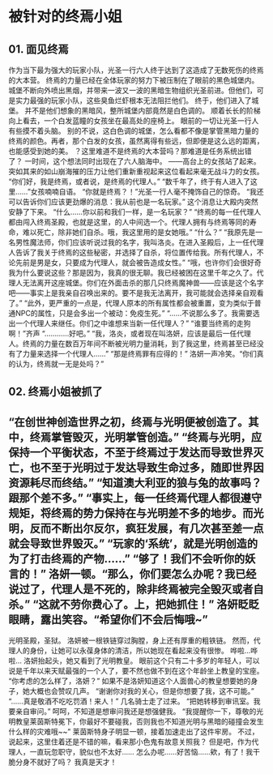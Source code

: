 # 被针对的终焉小姐

## 01. 面见终焉

  作为当下最为强大的玩家小队，光圣一行六人终于达到了这造成了无数死伤的终焉的大本营。
  终焉的力量已经在全体玩家的努力下被压制在了眼前的黑色城堡内。
  城堡不断向外喷出黑烟，并带来一波又一波的黑暗生物组织光圣前进。但他们，可是实力最强的玩家小队，这些臭鱼烂虾根本无法阻拦他们。
  终于，他们进入了城堡。
  并不是他们想象的黑暗风，整所城堡内部竟然是白色调的。
  顺着长长的阶梯向上看去，一个白发蓝瞳的女孩坐在最高处的座椅上。
  眼前的一切让光圣一行人有些摸不着头脑。
  别的不说，这白色调的城堡，怎么看都不像是掌管黑暗力量的终焉的颜色。再者，那个白发的女孩，虽然离得有些远，但即便是这么远的距离，也能感受到她的美。
  ？这里难道不是终焉的大本营吗？那难道是任务系统出错了？
  一时间，这个想法同时出现在了六人脑海中。
  ——高台上的女孩站了起来。
  突如其来的如山崩海摧的压力让他们重新重视起来这位看起来毫无战斗力的女孩。
  “你们好，我是终焉，或者说，是终焉的代理人。”
  “数千年了，终于有人进入了这里……”女孩喃喃自语。
  “你就是终焉？！”光圣一行人毫不掩饰自己的惊奇。
  “我还可以告诉你们应该更劲爆的消息：我从前也是一名玩家。”
  这个消息让大殿内突然安静了下来。
  “什么……你以前和我们一样，是一名玩家？”
  “终焉的每一任代理人都由闯入终焉圣殿，也就是这里，的人中间选一个。代理人拥有与终焉等同的寿命，难以死亡，除非她们自杀。哦，我这里用的是女她哦。”
  “什么？”
  “我原先是一名男性魔法师，你们应该听说过我的名字，我叫洛炎。在进入圣殿后，上一任代理人告诉了我关于终焉的这些秘密，并选择了自杀，将位置传给我。所有代理人，不论先前是男是女，只要成为代理人，就会被告造成女性。”
  “哦，也许你们会很好奇我为什么要说这些？那是因为，我真的很无聊。我已经被困在这里千年之久了。代理人无法离开这座城堡。你们在外面击杀的那几只终焉魔神兽——应该是这个名字吧——事实上是我亲自召唤出来的。要不是我无法离开，我可能就会选择亲自观看了。”
  “此外，更严重的一点是，代理人原本的所有属性都会被重置，变为类似于普通NPC的属性，只是会多出一个被动：免疫生死。”
  “……不说那么多了。我需要选出一个代理人来继任。你们之中谁想来当新一任代理人？”
  “谁要当终焉的走狗啊！”齐声
  “…………好吧。”
  “我，洛炎，或者现在叫洛妍，应该是最后一任代理人。终焉的力量在数百万年间不断被光明力量消耗，到了我这里，终焉甚至已经没有了力量来选择一个代理人……”
  “那是终焉罪有应得的！”
  洛妍一声冷笑。“你们真的认为，终焉就一无是处吗？”

## 02. 终焉小姐被抓了

  “在创世神创造世界之初，终焉与光明便被创造了。其中，终焉掌管毁灭，光明掌管创造。”
  “终焉与光明，应保持一个平衡状态，不至于终焉过于发达而导致世界灭亡，也不至于光明过于发达导致生命过多，随即世界因资源耗尽而终结。”
  “知道澳大利亚的狼与兔的故事吗？跟那个差不多。”
  “事实上，每一任终焉代理人都很遵守规矩，将终焉的势力保持在与光明差不多的地步。而光明，反而不断出尔反尔，疯狂发展，有几次甚至差一点就会导致世界毁灭。”
  “玩家的‘系统’，就是光明创造的为了打击终焉的产物……”
  “够了！我们不会听你的妖言的！”
  洛妍一顿。“那么，你们要怎么办呢？我已经说过了，代理人是不死的，除非终焉被完全毁灭或者自杀。”
  “这就不劳你费心了。上，把她抓住！”
  洛妍眨眨眼睛，露出笑容。“希望你们不会后悔哦~”
-------------------
  光明圣殿，圣狱。
  洛妍被一根铁链穿过胸膛，身上还有厚重的粗铁链。
  然而，代理人的身份，让她可以永葆身体的清洁，所以她现在看起来没有很惨。
  哗啦…哗啦…
  洛妍抬起头，她又看到了光明教皇。
  眼前这个只有二十多岁的年轻人，可以说是千年以来天赋最强的一个人了，要不然也做不到在这个年龄坐上教皇的宝座。
  “你考虑的怎么样了，洛妍？”
  如果不是洛妍知道这个人面兽心的教皇想要她的身子，她大概也会赞叹几声。
  “谢谢你对我的关心，但是你想要了我，这不可能。”
  “……真是敬酒不吃吃罚酒！来人！”
  几名骑士走了过来。
  “把她转移到审讯室。我要亲自审问。”
  呵呵，不知道是想审问我还是想强健我。
  “我提醒你一下，尊敬的光明教皇莱茵斯特冕下，你最好不要碰我，否则我也不知道光明与黑暗的碰撞会发生什么样的灾难哦~~”
  莱茵斯特身子明显一顿，接着加速走出了这件牢房。
  不过，说起来，这里住着还是不错的嘛，看来那小色鬼有故意关照我？
  但是吧，作为代理人，一直玩忽职守，貌似也不太好……
  怎么办呢……好苦恼……欸，有了！我干脆分身不就好了吗？
  我真是天才！
